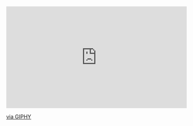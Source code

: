 
# 

<iframe src="https://giphy.com/embed/l0HlHFRbmaZtBRhXG" width="480" height="270" frameBorder="0" class="giphy-embed" allowFullScreen></iframe><p><a href="https://giphy.com/gifs/colbertlateshow-stephen-colbert-welcome-late-show-l0HlHFRbmaZtBRhXG">via GIPHY</a></p>